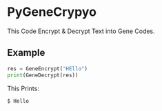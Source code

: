 # PyGeneCrypyo

This Code Encrypt & Decrypt Text into Gene Codes.

## Example
```python
res = GeneEncrypt("HEllo")
print(GeneDecrypt(res))
```
This Prints:
```bash
$ Hello
```